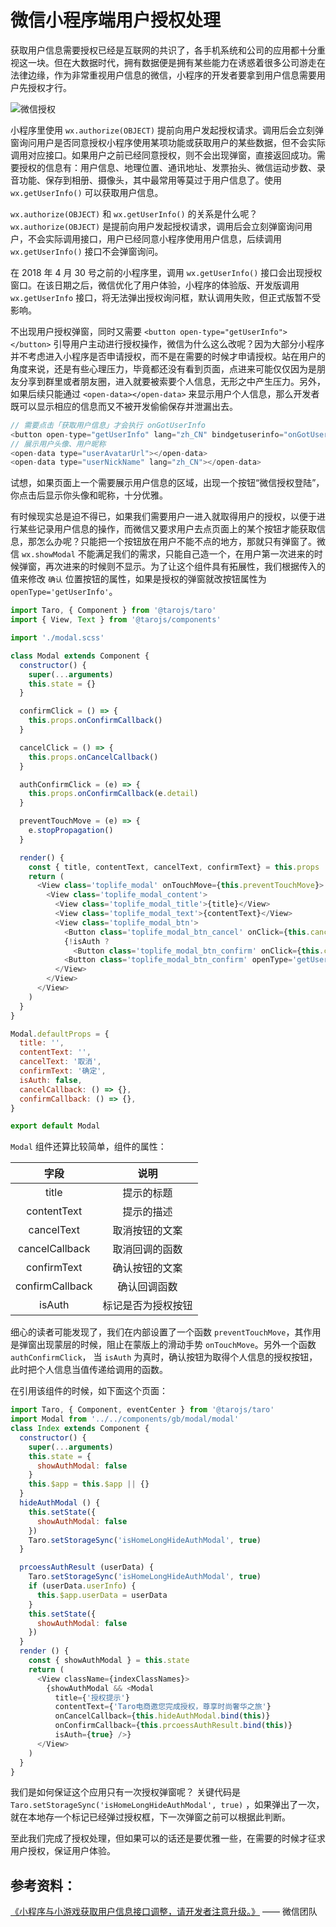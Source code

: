 # 微信小程序端用户授权处理

获取用户信息需要授权已经是互联网的共识了，各手机系统和公司的应用都十分重视这一块。但在大数据时代，拥有数据便是拥有某些能力在诱惑着很多公司游走在法律边缘，作为非常重视用户信息的微信，小程序的开发者要拿到用户信息需要用户先授权才行。

![微信授权](https://user-gold-cdn.xitu.io/2018/10/8/1665172a70587555?w=700&h=260&f=png&s=21394)

小程序里使用 `wx.authorize(OBJECT)` 提前向用户发起授权请求。调用后会立刻弹窗询问用户是否同意授权小程序使用某项功能或获取用户的某些数据，但不会实际调用对应接口。如果用户之前已经同意授权，则不会出现弹窗，直接返回成功。需要授权的信息有：用户信息、地理位置、通讯地址、发票抬头、微信运动步数、录音功能、保存到相册、摄像头，其中最常用等莫过于用户信息了。使用 `wx.getUserInfo()` 可以获取用户信息。

`wx.authorize(OBJECT)` 和 `wx.getUserInfo()` 的关系是什么呢？`wx.authorize(OBJECT)` 是提前向用户发起授权请求，调用后会立刻弹窗询问用户，不会实际调用接口，用户已经同意小程序使用用户信息，后续调用 `wx.getUserInfo()` 接口不会弹窗询问。

在 2018 年 4 月 30 号之前的小程序里，调用 `wx.getUserInfo()` 接口会出现授权窗口。在该日期之后，微信优化了用户体验，小程序的体验版、开发版调用`wx.getUserInfo` 接口，将无法弹出授权询问框，默认调用失败，但正式版暂不受影响。

不出现用户授权弹窗，同时又需要 `<button open-type="getUserInfo"></button>` 引导用户主动进行授权操作，微信为什么这么改呢？因为大部分小程序并不考虑进入小程序是否申请授权，而不是在需要的时候才申请授权。站在用户的角度来说，还是有些心理压力，毕竟都还没有看到页面，点进来可能仅仅因为是朋友分享到群里或者朋友圈，进入就要被索要个人信息，无形之中产生压力。另外，如果后续只能通过 `<open-data></open-data>` 来显示用户个人信息，那么开发者既可以显示相应的信息而又不被开发偷偷保存并泄漏出去。

``` JavaScript
// 需要点击「获取用户信息」才会执行 onGotUserInfo
<button open-type="getUserInfo" lang="zh_CN" bindgetuserinfo="onGotUserInfo">获取用户信息</button>
// 展示用户头像、用户昵称
<open-data type="userAvatarUrl"></open-data>
<open-data type="userNickName" lang="zh_CN"></open-data>
```

试想，如果页面上一个需要展示用户信息的区域，出现一个按钮“微信授权登陆”，你点击后显示你头像和昵称，十分优雅。

有时候现实总是迫不得已，如果我们需要用户一进入就取得用户的授权，以便于进行某些记录用户信息的操作，而微信又要求用户去点页面上的某个按钮才能获取信息，那怎么办呢？只能把一个按钮放在用户不能不点的地方，那就只有弹窗了。微信 `wx.showModal` 不能满足我们的需求，只能自己造一个，在用户第一次进来的时候弹窗，再次进来的时候则不显示。为了让这个组件具有拓展性，我们根据传入的值来修改 `确认` 位置按钮的属性，如果是授权的弹窗就改按钮属性为 `openType='getUserInfo'`。

``` JavaScript
import Taro, { Component } from '@tarojs/taro'
import { View, Text } from '@tarojs/components'

import './modal.scss'

class Modal extends Component {
  constructor() {
    super(...arguments)
    this.state = {}
  }

  confirmClick = () => {
    this.props.onConfirmCallback()
  }

  cancelClick = () => {
    this.props.onCancelCallback()
  }

  authConfirmClick = (e) => {
    this.props.onConfirmCallback(e.detail)
  }

  preventTouchMove = (e) => {
    e.stopPropagation()
  }

  render() {
    const { title, contentText, cancelText, confirmText} = this.props
    return (
      <View class='toplife_modal' onTouchMove={this.preventTouchMove}>
        <View class='toplife_modal_content'>
          <View class='toplife_modal_title'>{title}</View>
          <View class='toplife_modal_text'>{contentText}</View>
          <View class='toplife_modal_btn'>
            <Button class='toplife_modal_btn_cancel' onClick={this.cancelClick}>{cancelText}</Button>
            {!isAuth ?
              <Button class='toplife_modal_btn_confirm' onClick={this.confirmClick}>{confirmText}</Button> :
            <Button class='toplife_modal_btn_confirm' openType='getUserInfo' onGetuserinfo={this.authConfirmClick} onClick={this.cancelClick}>授权</Button> }
          </View>
        </View>
      </View>
    )
  }
}

Modal.defaultProps = {
  title: '',
  contentText: '',
  cancelText: '取消',
  confirmText: '确定',
  isAuth: false,
  cancelCallback: () => {},
  confirmCallback: () => {},
}

export default Modal
```

`Modal` 组件还算比较简单，组件的属性：
<center>

|        字段        |       说明      |
| :---------------: | :---------------: |
| title | 提示的标题 |
| contentText | 提示的描述|
| cancelText | 取消按钮的文案|
| cancelCallback | 取消回调的函数 |
| confirmText | 确认按钮的文案 |
| confirmCallback | 确认回调函数 |
| isAuth | 标记是否为授权按钮 |
</center>

细心的读者可能发现了，我们在内部设置了一个函数 `preventTouchMove`，其作用是弹窗出现蒙层的时候，阻止在蒙版上的滑动手势 `onTouchMove`。另外一个函数 `authConfirmClick`， 当 `isAuth` 为真时，确认按钮为取得个人信息的授权按钮，此时把个人信息当值传递给调用的函数。

在引用该组件的时候，如下面这个页面：

``` JavaScript
import Taro, { Component, eventCenter } from '@tarojs/taro'
import Modal from '../../components/gb/modal/modal'
class Index extends Component {
  constructor() {
    super(...arguments)
    this.state = {
      showAuthModal: false
    }
    this.$app = this.$app || {}
  }
  hideAuthModal () {
    this.setState({
      showAuthModal: false
    })
    Taro.setStorageSync('isHomeLongHideAuthModal', true)
  }

  prcoessAuthResult (userData) {
    Taro.setStorageSync('isHomeLongHideAuthModal', true)
    if (userData.userInfo) {
      this.$app.userData = userData
    }
    this.setState({
      showAuthModal: false
    })
  }
  render () {
    const { showAuthModal } = this.state
    return (
      <View className={indexClassNames}>
        {showAuthModal && <Modal
          title={'授权提示'}
          contentText={'Taro电商邀您完成授权，尊享时尚奢华之旅'}
          onCancelCallback={this.hideAuthModal.bind(this)}
          onConfirmCallback={this.prcoessAuthResult.bind(this)}
          isAuth={true} />}
      </View>
    )
  }
}
```

我们是如何保证这个应用只有一次授权弹窗呢？ 关键代码是 `Taro.setStorageSync('isHomeLongHideAuthModal', true)` ，如果弹出了一次，就在本地存一个标记已经弹过授权框，下一次弹窗之前可以根据此判断。

至此我们完成了授权处理，但如果可以的话还是要优雅一些，在需要的时候才征求用户授权，保证用户体验。

## 参考资料：

[《小程序与小游戏获取用户信息接口调整，请开发者注意升级。》](https://developers.weixin.qq.com/community/develop/doc/0000a26e1aca6012e896a517556c01) —— 微信团队
